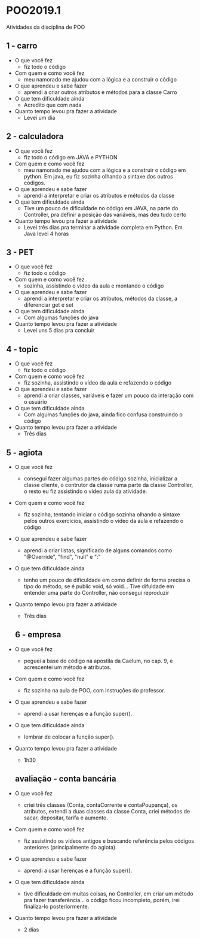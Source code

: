 # POO2019.1
Atividades da disciplina de POO

## 1 - carro
* O que você fez
  * fiz todo o código
* Com quem e como você fez
  * meu namorado me ajudou com a lógica e a construir o código
* O que aprendeu e sabe fazer
  * aprendi a criar outros atributos e métodos para a classe Carro 
* O que tem dificuldade ainda
  * Acredito que com nada
* Quanto tempo levou pra fazer a atividade
  * Levei um dia
  
## 2 - calculadora
* O que você fez
  * fiz todo o código em JAVA e PYTHON
* Com quem e como você fez
  * meu namorado me ajudou com a lógica e a construir o código em python. Em java, eu fiz sozinha olhando a sintaxe dos outros códigos.
* O que aprendeu e sabe fazer
  * aprendi a interpretar e criar os atributos e métodos da classe  
* O que tem dificuldade ainda
  * Tive um pouco de dificuldade no código em JAVA, na parte do Controller, pra definir a posição das variáveis, mas deu tudo certo 
* Quanto tempo levou pra fazer a atividade
  * Levei três dias pra terminar a atividade completa em Python. Em Java levei 4 horas
  
## 3 - PET
* O que você fez
  * fiz todo o código
* Com quem e como você fez
  * sozinha, assistindo o vídeo da aula e montando o código
* O que aprendeu e sabe fazer
  * aprendi a interpretar e criar os atributos, métodos da classe, a diferenciar get e set  
* O que tem dificuldade ainda
  * Com algumas funções do java
* Quanto tempo levou pra fazer a atividade
  * Levei uns 5 dias pra concluir
  
## 4 - topic
* O que você fez
  * fiz todo o código
* Com quem e como você fez
  * fiz sozinha, assistindo o vídeo da aula e refazendo o código
* O que aprendeu e sabe fazer
  * aprendi a criar classes, variáveis e fazer um pouco da interação com o usuário  
* O que tem dificuldade ainda
  * Com algumas funções do java, ainda fico confusa construindo o código
* Quanto tempo levou pra fazer a atividade
  * Três dias

## 5 - agiota
* O que você fez
  * consegui fazer algumas partes do código sozinha, inicializar a classe cliente, o contrutor da classe ruma parte da classe Controller, o resto eu fiz assistindo o vídeo aula da atividade.
* Com quem e como você fez
  * fiz sozinha, tentando iniciar o código sozinha olhando a sintaxe pelos outros exercícios, assistindo o vídeo da aula e refazendo o código
* O que aprendeu e sabe fazer
  * aprendi a criar listas, significado de alguns comandos como "@Override", "find", "null" e ":"  
* O que tem dificuldade ainda
  * tenho um pouco de dificuldade em como definir de forma precisa o tipo do método, se é public void, só void... Tive difuldade em entender uma parte do Controller, não consegui reproduzir
* Quanto tempo levou pra fazer a atividade
  * Três dias
  
  ## 6 - empresa
* O que você fez
  * peguei a base do código na apostila da Caelum, no cap. 9, e acrescentei um método e atributos.
* Com quem e como você fez
  * fiz sozinha na aula de POO, com instruções do professor.
* O que aprendeu e sabe fazer
  * aprendi a usar herenças e a função super(). 
* O que tem dificuldade ainda
  * lembrar de colocar a função super().
* Quanto tempo levou pra fazer a atividade
  * 1h30
  
  ## avaliação - conta bancária
* O que você fez
  * criei três classes (Conta, contaCorrente e contaPoupança), os atributos, extendi a duas classes da classe Conta, criei métodos de sacar, depositar, tarifa e aumento.
* Com quem e como você fez
  * fiz assistindo os vídeos antigos e buscando referência pelos códigos anteriores (principalmente do agiota).
* O que aprendeu e sabe fazer
  * aprendi a usar herenças e a função super(). 
* O que tem dificuldade ainda
  * tive dificuldade em muitas coisas, no Controller, em criar um método pra fazer transferência... o código ficou incompleto, porém, irei finaliza-lo posteriormente.
* Quanto tempo levou pra fazer a atividade
  * 2 dias
